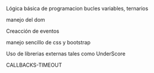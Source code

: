 Lógica básica de programacion bucles variables, ternarios

manejo del dom

Creacción de eventos

manejo sencillo de css y bootstrap

Uso de librerias externas tales como UnderScore

CALLBACKS-TIMEOUT



